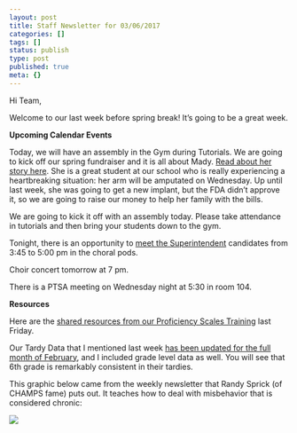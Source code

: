 ```yaml
---
layout: post
title: Staff Newsletter for 03/06/2017
categories: []
tags: []
status: publish
type: post
published: true
meta: {}
---
```


Hi Team,


Welcome to our last week before spring break! It’s going to be a great week.


**Upcoming Calendar Events**


Today, we will have an assembly in the Gym during Tutorials. We are going to kick off our spring fundraiser and it is all about Mady. 
[Read about her story here](https://www.booster.com/team-maddy-sweatshirts?share=4981488609606860&utm_source=facebook&utm_medium=social&utm_content=team-maddy-sweatshirts&utm_campaign=mobile-post-purchase-share-modal-v1-2&ref=facebook_social_mobile-post-purchase-share-modal-v1-2&type&side). She is a great student at our school who is really experiencing a heartbreaking situation: her arm will be amputated on Wednesday. Up until last week, she was going to get a new implant, but the FDA didn’t approve it, so we are going to raise our money to help her family with the bills.


We are going to kick it off with an assembly today. Please take attendance in tutorials and then bring your students down to the gym.


Tonight, there is an opportunity to 
[meet the Superintendent](http://www.kibsd.org/site/default.aspx?PageType=3&DomainID=4&ModuleInstanceID=333&ViewID=047E6BE3-6D87-4130-8424-D8E4E9ED6C2A&RenderLoc=0&FlexDataID=3128&PageID=1) candidates from 3:45 to 5:00 pm in the choral pods.


Choir concert tomorrow at 7 pm.


There is a PTSA meeting on Wednesday night at 5:30 in room 104.


**Resources**


Here are the 
[shared resources from our Proficiency Scales Training](https://kibsd-my.sharepoint.com/personal/khanisch01_kibsd_org/_layouts/15/guestaccess.aspx?folderid=11ae5bdc33fc540cba9d7c99cb3726fad&authkey=AVGINkEQ16WZyZYlGEPrxVM) last Friday.


Our Tardy Data that I mentioned last week 
[has been updated for the full month of February](https://kibsd-my.sharepoint.com/personal/jjones03_kibsd_org/_layouts/15/guestaccess.aspx?guestaccesstoken=VnVtoT3b65mFm1PQwSH9wZpKBC%2bygCPI1b34Bxx2Mvw%3d&docid=2_07234ce76ecc049bda62d9a7359ca4074&rev=1), and I included grade level data as well. You will see that 6th grade is remarkably consistent in their tardies.


This graphic below came from the weekly newsletter that Randy Sprick (of CHAMPS fame) puts out. It teaches how to deal with misbehavior that is considered chronic:













































  

    
  
    
![](/squarespace_images/content_v1_4fffa949e4b0b4590d67b4e7_1488814229755-M866V9LSYVPS0DLCN41P_image-asset.png_)
